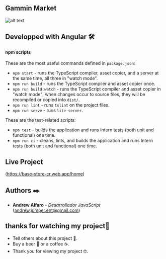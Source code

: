 ## Gammin Market

![alt text](https://i.ibb.co/XX9mLBH/Captura-de-pantalla-de-2021-09-29-18-28-00.png)


## Developped with Angular 🛠️
#### npm scripts

These are the most useful commands defined in `package.json`:

* `npm start` - runs the TypeScript compiler, asset copier, and a server at the same time, all three in "watch mode".
* `npm run build` - runs the TypeScript compiler and asset copier once.
* `npm run build:watch` - runs the TypeScript compiler and asset copier in "watch mode"; when changes occur to source files, they will be recompiled or copied into `dist/`.
* `npm run lint` - runs `tslint` on the project files.
* `npm run serve` - runs `lite-server`.

These are the test-related scripts:

* `npm test` - builds the application and runs Intern tests (both unit and functional) one time.
* `npm run ci` - cleans, lints, and builds the application and runs Intern tests (both unit and functional) one time.

## Live Project
(https://base-store-cr.web.app/home)


## Authors ✒️

* **Andrew Alfaro** - *Desarrollador JavaScript* (andrew.jumper.ent@gmail.com)

## thanks for watching my project🎁

* Tell others about this project 📢.
* Buy a beer 🍺 or a coffee ☕. 
* Thank you for viewing my project 🤓.

